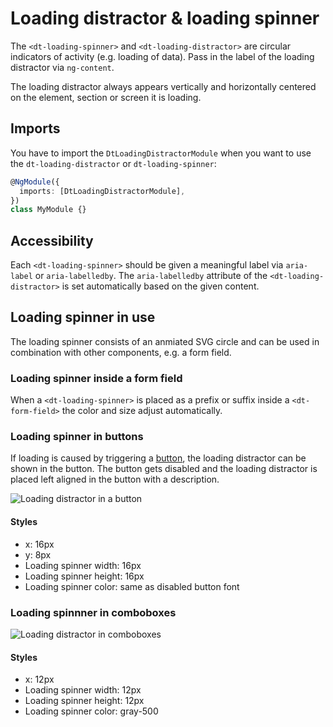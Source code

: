 # Loading distractor & loading spinner

The `<dt-loading-spinner>` and `<dt-loading-distractor>` are circular indicators
of activity (e.g. loading of data). Pass in the label of the loading distractor
via `ng-content`.

<docs-source-example example="LoadingDistractorDefaultExample"></docs-source-example>

The loading distractor always appears vertically and horizontally centered on
the element, section or screen it is loading.

## Imports

You have to import the `DtLoadingDistractorModule` when you want to use the
`dt-loading-distractor` or `dt-loading-spinner`:

```typescript
@NgModule({
  imports: [DtLoadingDistractorModule],
})
class MyModule {}
```

## Accessibility

Each `<dt-loading-spinner>` should be given a meaningful label via `aria-label`
or `aria-labelledby`. The `aria-labelledby` attribute of the
`<dt-loading-distractor>` is set automatically based on the given content.

## Loading spinner in use

The loading spinner consists of an anmiated SVG circle and can be used in
combination with other components, e.g. a form field.

<docs-source-example example="LoadingDistractorSpinnerExample"></docs-source-example>

### Loading spinner inside a form field

When a `<dt-loading-spinner>` is placed as a prefix or suffix inside a
`<dt-form-field>` the color and size adjust automatically.

<docs-source-example example="LoadingDistractorInputExample"></docs-source-example>

### Loading spinner in buttons

If loading is caused by triggering a [button](/components/button), the loading
distractor can be shown in the button. The button gets disabled and the loading
distractor is placed left aligned in the button with a description.

![Loading distractor in a button](https://d24pvdz4mvzd04.cloudfront.net/test/loading-button-416-7cb2ba6cef.png)

#### Styles

- x: 16px
- y: 8px
- Loading spinner width: 16px
- Loading spinner height: 16px
- Loading spinner color: same as disabled button font

### Loading spinnner in comboboxes

![Loading distractor in comboboxes](https://d24pvdz4mvzd04.cloudfront.net/test/loading-combobox-355-0d7a853704.png)

#### Styles

- x: 12px
- Loading spinner width: 12px
- Loading spinner height: 12px
- Loading spinner color: gray-500
